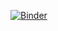 [![Binder](https://mybinder.org/badge_logo.svg)](https://mybinder.org/v2/gh/Latifa-BA/Data-Minning/HEAD)
